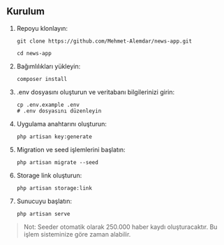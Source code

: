 ## Kurulum

1. Repoyu klonlayın:
   ```
   git clone https://github.com/Mehmet-Alemdar/news-app.git
   ```
   ```
   cd news-app
   ```

2. Bağımlılıkları yükleyin:
   ```
   composer install
   ```

3. .env dosyasını oluşturun ve veritabanı bilgilerinizi girin:
   ```
   cp .env.example .env
   # .env dosyasını düzenleyin
   ```

4. Uygulama anahtarını oluşturun:
   ```
   php artisan key:generate
   ```

5. Migration ve seed işlemlerini başlatın:
   ```
   php artisan migrate --seed
   ```

6. Storage link oluşturun:
   ```
   php artisan storage:link
   ```

7. Sunucuyu başlatın:
   ```
   php artisan serve
   ```

> Not: Seeder otomatik olarak 250.000 haber kaydı oluşturacaktır. Bu işlem sisteminize göre zaman alabilir.
